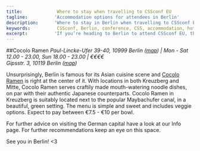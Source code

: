 ```yaml
---
title:             Where to stay when travelling to CSSconf EU
tagline:          'Accommodation options for attendees in Berlin'
description:      'Where to stay in Berlin when travelling to CSSconf EU'
keywords:          CSSconf, Berlin, conference, CSS, accommodation, hotel, hostel, AirBnB
excerpt:          'If you’re heading to Berlin to attend CSSconf EU, then welcome! Berlin is one of the most vibrant cities in the world and we’re certain that you’ll have a fantastic time here. If you haven’t done so yet, we would like to urge you to make your accommodation arrangements for your stay here as soon as possible.'
---
```


##Cocolo Ramen 
*Paul-Lincke-Ufer 39-40, 10999 Berlin ([map](https://www.google.de/search?es_sm=93&q=cocolo+ramen&npsic=0&rflfq=1&rlha=0&tbm=lcl&sa=X&ved=0CDAQtgNqFQoTCLrhid_o4McCFchaFAodMGIFCg&biw=1366&bih=653#rlfi=hd:;si:4879598907839537550)) | Mon - Sat 12.00 - 23.00, Sun 18.00 - 23.00 | €€€€*  
*Gipsstr. 3, 10119 Berlin ([map](https://www.google.de/maps/place/Cocolo/@52.5271775,13.3992568,15z/data=!4m2!3m1!1s0x0:0xc34bcc3a3a3872a3))*

Unsurprisingly, Berlin is famous for its Asian cuisine scene and [Cocolo Ramen](https://www.facebook.com/pages/Cocolo-Ramen-X-Berg/480234328730559) is right at the center of it. With locations in both Kreuzberg and Mitte, Cocolo Ramen serves craftily made mouth-watering noodle dishes, on par with their authentic Japanese counterparts. Cocolo Ramen in Kreuzberg is suitably located next to the popular Maybachufer canal, in a beautiful, green setting. The menu is simple and sweet and includes veggie options. Expect to pay between €7.5 - €10 per bowl. 



For further advice on visiting the German capital have a look at our Info page. For further recommendations keep an eye on this space.

See you in Berlin! <3
